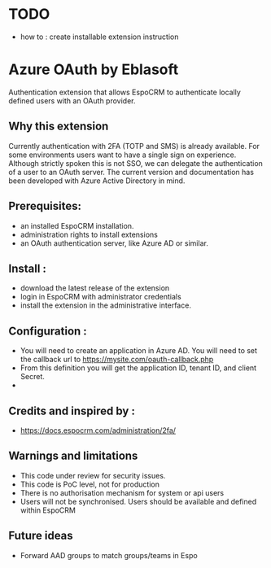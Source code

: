 # TODO 

- how to : create installable extension instruction


# Azure OAuth by Eblasoft

Authentication extension that allows EspoCRM to authenticate 
locally defined users with an OAuth provider. 


## Why this extension

Currently authentication with 2FA (TOTP and SMS) is already available. 
For some environments users want to have a single sign on experience. 
Although strictly spoken this is not SSO, we can delegate the authentication of a user to an OAuth server. 
The current version and documentation has been developed with Azure Active Directory in mind.

## Prerequisites:

- an installed EspoCRM installation.
- administration rights to install extensions
- an OAuth authentication server, like Azure AD or similar.

## Install : 

- download the latest release of the extension
- login in EspoCRM with administrator credentials
- install the extension in the administrative interface.

## Configuration : 

- You will need to create an application in Azure AD. You will need to set the callback url to https://mysite.com/oauth-callback.php
- From this definition you will get the application ID, tenant ID, and client Secret.
- 

## Credits and inspired by : 

- https://docs.espocrm.com/administration/2fa/

## Warnings and limitations

- This code under review for security issues.
- This code is PoC level, not for production
- There is no authorisation mechanism for system or api users
- Users will not be synchronised. Users should be available and defined within EspoCRM

## Future ideas 

- Forward AAD groups to match groups/teams in Espo
